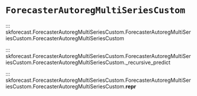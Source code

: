 # `ForecasterAutoregMultiSeriesCustom`

::: skforecast.ForecasterAutoregMultiSeriesCustom.ForecasterAutoregMultiSeriesCustom.ForecasterAutoregMultiSeriesCustom

::: skforecast.ForecasterAutoregMultiSeriesCustom.ForecasterAutoregMultiSeriesCustom.ForecasterAutoregMultiSeriesCustom._recursive_predict

::: skforecast.ForecasterAutoregMultiSeriesCustom.ForecasterAutoregMultiSeriesCustom.ForecasterAutoregMultiSeriesCustom.__repr__
